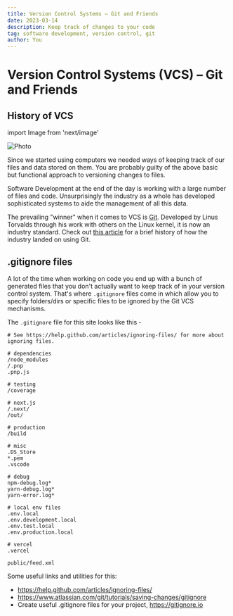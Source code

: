 ```yaml
---
title: Version Control Systems – Git and Friends
date: 2023-03-14
description: Keep track of changes to your code
tag: software development, version control, git
author: You
---
```


# Version Control Systems (VCS) – Git and Friends

## History of VCS

import Image from 'next/image'

<Image
  src="/images/LifeWithoutGit.png"
  alt="Photo"
  layout="responsive"
  width={516}
  height={274}
  priority
  className="next-image"
/>

Since we started using computers we needed ways of keeping track of our files and data stored on them. You are probably guilty of the above basic but functional approach to versioning changes to files.

Software Development at the end of the day is working with a large number of files and code. Unsurprisingly the industry as a whole has developed sophisticated systems to aide the management of all this data.

The prevailing "winner" when it comes to VCS is [Git](https://www.atlassian.com/git/tutorials/what-is-git). Developed by Linus Torvalds through his work with others on the Linux kernel, it is now an industry standard. Check out [this article](https://medium.com/@mehran.hrajabi98/a-brief-history-of-version-control-systems-vcss-5881f07ba0e1) for a brief history of how the industry landed on using Git.

## .gitignore files

A lot of the time when working on code you end up with a bunch of generated files that you don't actually want to keep track of in your version control system. That's where `.gitignore` files come in which allow you to specify folders/dirs or specific files to be ignored by the Git VCS mechanisms.

The `.gitignore` file for this site looks like this -

```
# See https://help.github.com/articles/ignoring-files/ for more about ignoring files.

# dependencies
/node_modules
/.pnp
.pnp.js

# testing
/coverage

# next.js
/.next/
/out/

# production
/build

# misc
.DS_Store
*.pem
.vscode

# debug
npm-debug.log*
yarn-debug.log*
yarn-error.log*

# local env files
.env.local
.env.development.local
.env.test.local
.env.production.local

# vercel
.vercel

public/feed.xml
```

Some useful links and utilities for this:

- https://help.github.com/articles/ignoring-files/
- https://www.atlassian.com/git/tutorials/saving-changes/gitignore
- Create useful .gitignore files for your project, https://gitignore.io
